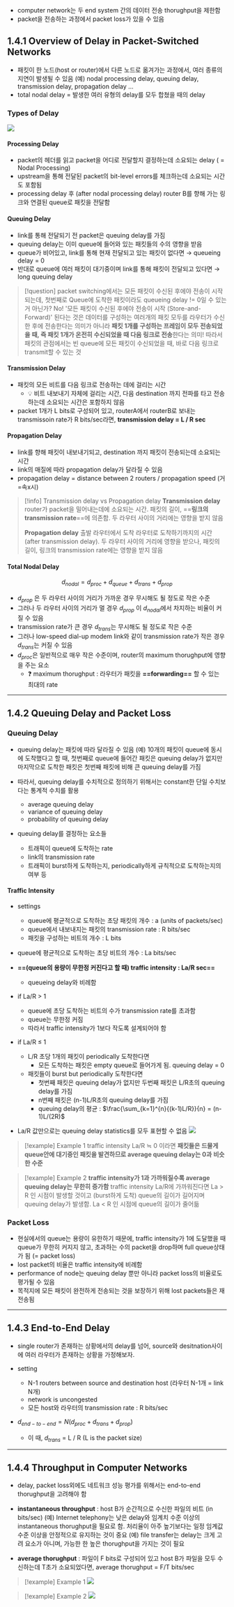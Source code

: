 - computer network는 두 end system 간의 데이터 전송 thorughput을 제한함
- packet을 전송하는 과정에서 packet loss가 있을 수 있음

## 1.4.1 Overview of Delay in Packet-Switched Networks
- 패킷이 한 노드(host or router)에서 다른 노드로 옮겨가는 과정에서, 여러 종류의 지연이 발생될 수 있음
	(예) nodal processing delay, queuing delay, transmission delay, propagation delay ...
- total nodal delay = 발생한 여러 유형의 delay를 모두 합쳤을 때의 delay

### Types of Delay
![](https://i.imgur.com/qCsP4aH.png)

#### Processing Delay
- packet의 헤더를 읽고 packet을 어디로 전달할지 결정하는데 소요되는 delay ( = Nodal Processing)
- upstream을 통해 전달된 packet의 bit-level errors를 체크하는데 소요되는 시간도 포함됨
- processing delay 후 (after nodal processing delay) router B를 향해 가는 링크와 연결된 queue로 패킷을 전달함

#### Queuing Delay
- link를 통해 전달되기 전 packet은 queuing delay를 가짐
- queuing delay는 이미 queue에 들어와 있는 패킷들의 수의 영향을 받음
- queue가 비어있고, link를 통해 현재 전달되고 있는 패킷이 없다면 → queueing delay = 0
- 반대로 queue에 여러 패킷이 대기중이며 link를 통해 패킷이 전달되고 있다면 → long queuing delay

>[!question] packet switching에서는 모든 패킷이 수신된 후에야 전송이 시작되는데, 첫번째로 Queue에 도착한 패킷이라도 queueing delay != 0일 수 있는거 아닌가?
>No! '모든 패킷이 수신된 후에야 전송이 시작 (Store-and-Forward)' 된다는 것은 데이터를 구성하는 여러개의 패킷 모두를 라우터가 수신한 후에 전송한다는 의미가 아니라 **패킷 1개를 구성하는 프레임이 모두 전송되었을 때, 즉 패킷 1개가 온전히 수신되었을 때 다음 링크로 전송**한다는 의미! 따라서 패킷의 관점에서는 빈 queue에 모든 패킷이 수신되었을 때, 바로 다음 링크로 transmit할 수 있는 것

#### Transmission Delay
- 패킷의 모든 비트를 다음 링크로 전송하는 데에 걸리는 시간
	- 💡 비트 내보내기 자체에 걸리는 시간, 다음 destination 까지 전파를 타고 전송하는데 소요되는 시간은 포함하지 않음
- packet 1개가 L bits로 구성되어 있고, routerA에서 routerB로 보내는 transmissoin rate가 R bits/sec라면, **transmission delay = L / R sec**

#### Propagation Delay
- link를 향해 패킷이 내보내기되고, destination 까지 패킷이 전송되는데 소요되는 시간
- link의 매질에 따라 propagation delay가 달라질 수 있음
- propagation delay = distance between 2 routers / propagation speed (거=속x시)

>[!info] Transmission delay vs Propagation delay
>**Transmission delay**
>router가 packet을 밀어내는데에 소요되는 시간. 패킷의 길이, ==**링크의 transmission rate**==에 의존함. 두 라우터 사이의 거리에는 영향을 받지 않음
>
>**Propagation delay**
>출발 라우터에서 도착 라우터로 도착하기까지의 시간 (after transmission delay). 두 라우터 사이의 거리에 영향을 받으나, 패킷의 길이, 링크의 transmission rate에는 영향을 받지 않음

#### Total Nodal Delay
$$
d_{nodal} = d_{proc} + d_{queue} + d_{trans} + d_{prop}
$$
- $d_{prop}$ 은 두 라우터 사이의 거리가 가까운 경우 무시해도 될 정도로 작은 수준
- 그러나 두 라우터 사이의 거리가 멀 경우 $d_{prop}$ 이 $d_{nodal}$에서 차지하는 비율이 커질 수 있음
- transmission rate가 큰 경우 $d_{trans}$는 무시해도 될 정도로 작은 수준
- 그러나 low-speed dial-up modem link와 같이 transmission rate가 작은 경우 $d_{trans}$는 커질 수 있음
- $d_{proc}$은 일반적으로 매우 작은 수준이며, router의 maximum thorughput에 영향을 주는 요소
	- ❓ maximum thorughput : 라우터가 패킷을 **==forwarding==** 할 수 있는 최대의 rate


<hr>


## 1.4.2 Queuing Delay and Packet Loss
### Queuing Delay
- queuing delay는 패킷에 따라 달라질 수 있음
	(예) 10개의 패킷이 queue에 동시에 도착했다고 할 때, 첫번째로 queue에 들어간 패킷은 queuing delay가 없지만 마지막으로 도착한 패킷은 첫번째 패킷에 비해 큰 queuing delay를 가짐

- 따라서, queuing delay를 수치적으로 정의하기 위해서는 constant한 단일 수치보다는 통계적 수치를 활용
	- average queuing delay
	- variance of queuing delay
	- probability of queuing delay

- queuing delay를 결정하는 요소들
	- 트래픽이 queue에 도착하는 rate
	- link의 transmission rate
	- 트래픽이 burst하게 도착하는지, periodically하게 규칙적으로 도착하는지의 여부 등

#### Traffic Intensity
- settings
	- queue에 평균적으로 도착하는 초당 패킷의 개수 : a (units of packets/sec)
	- queue에서 내보내지는 패킷의 transmission rate : R bits/sec
	- 패킷을 구성하는 비트의 개수 : L bits

- queue에 평균적으로 도착하는 초당 비트의 개수 : La bits/sec
- **==(queue의 용량이 무한정 커진다고 할 때) traffic intensity : La/R sec==**
	- queueing delay와 비례함

- if La/R > 1
	- queue에 초당 도착하는 비트의 수가 transmission rate를 초과함
	- queue는 무한정 커짐
	- 따라서 traffic intensity가 1보다 작도록 설계되어야 함

- if La/R ≤ 1
	- L/R 초당 1개의 패킷이 periodically 도착한다면
		- 모든 도착하는 패킷은 empty queue로 들어가게 됨. queuing delay = 0
	- 패킷들이 burst but periodically 도착한다면
		- 첫번째 패킷은 queuing delay가 없지만 두번째 패킷은 L/R초의 queuing delay를 가짐
		- n번째 패킷은 (n-1)L/R초의 queuing delay를 가짐
		- queuing delay의 평균 : $\frac{\sum_{k=1}^{n}{(k-1)L/R}}{n} = (n-1)L/(2R)$

- La/R 값만으로는 queuing delay statistics를 모두 표현할 수 없음
![](https://i.imgur.com/tr7B3aB.png)
>[!example] Example 1
>traffic intensity La/R ≒ 0 이라면
>**패킷들은 드물게 queue안에 대기중인 패킷을 발견하므로 average queuing delay는 0과 비슷한 수준**

>[!example] Example 2
>**traffic intensity가 1과 가까워질수록 average queuing delay는 무한히 증가함**
>traffic intensity La/R에 가까워진다면  La > R 인 시점이 발생할 것이고 (burst하게 도착) queue의 길이가 길어지며 queuing delay가 발생함. La < R 인 시점에 queue의 길이가 줄어듦

### Packet Loss
- 현실에서의 queue는 용량이 유한하기 때문에, traffic intensity가 1에 도달했을 때 queue가 무한히 커지지 않고, 초과하는 수의 packet을 drop하며 full queue상태가 됨 (= packet loss)
- lost packet의 비율은 traffic intensity에 비례함
- performance of node는 queuing delay 뿐만 아니라 packet loss의 비율로도 평가될 수 있음
- 목적지에 모든 패킷이 완전하게 전송되는 것을 보장하기 위해 lost packets들은 재전송됨


<hr>


## 1.4.3 End-to-End Delay
- single router가 존재하는 상황에서의 delay를 넘어, source와 desitnation사이에 여러 라우터가 존재하는 상황을 가정해보자.
- setting
	- N-1 routers between source and destination host (라우터 N-1개 = link N개)
	- network is uncongested
	- 모든 host와 라우터의 transmission rate : R bits/sec

- $d_{end-to-end} = N(d_{proc} + d_{trans} + d_{prop})$
	- 이 때, $d_{trans}$ = L / R (L is the packet size)


<hr>


## 1.4.4 Throughput in Computer Networks
- delay, packet loss외에도 네트워크 성능 평가를 위해서는 end-to-end thorughput을 고려해야 함
- **instantaneous throughput** : host B가 순간적으로 수신한 파일의 비트 (in bits/sec)
	(예) Internet telephony는 낮은 delay와 임계치 수준 이상의 instantaneous thorughput을 필요로 함. 처리율이 아주 높기보다는 일정 임계값 수준 이상을 안정적으로 유지하는 것이 중요
	(예) file transfer는 delay는 크게 고려 요소가 아니며, 가능한 한 높은 thorughput을 가지는 것이 필요

- **average thorughput** : 파일이 F bits로 구성되어 있고 host B가 파일을 모두 수신하는데 T초가 소요되었다면, average thorughput = F/T bits/sec

>[!example] Example 1
>![](https://i.imgur.com/dEQeR25.png)

>[!example] Example 2
>![](https://i.imgur.com/78YBuE0.png)

